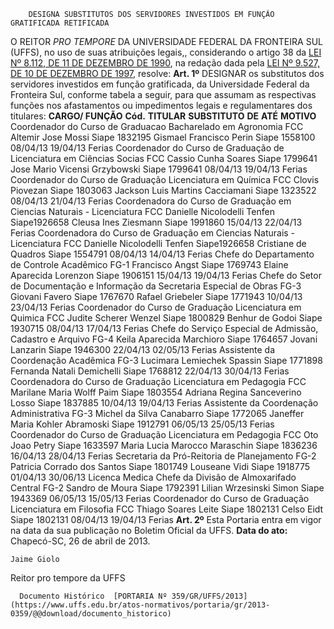         DESIGNA SUBSTITUTOS DOS SERVIDORES INVESTIDOS EM FUNÇÃO GRATIFICADA RETIFICADA  

 O REITOR *PRO TEMPORE*  DA UNIVERSIDADE FEDERAL DA FRONTEIRA SUL (UFFS), no uso de suas atribuições legais,, considerando o artigo 38 da [LEI Nº 8.112, DE 11 DE DEZEMBRO DE 1990](http://www.planalto.gov.br/ccivil_03/LEIS/L8112cons.htm), na redação dada pela [LEI Nº 9.527, DE 10 DE DEZEMBRO DE 1997](http://www.planalto.gov.br/ccivil_03/LEIS/L9527.htm), resolve:   **Art. 1º**  DESIGNAR os substitutos dos servidores investidos em função gratificada, da Universidade Federal da Fronteira Sul, conforme tabela a seguir, para que assumam as respectivas funções nos afastamentos ou impedimentos legais e regulamentares dos titulares:     **CARGO/ FUNÇÃO**   **Cód.**   **TITULAR**   **SUBSTITUTO**   **DE**   **ATÉ**   **MOTIVO**     Coordenador do Curso de Graduacao Bacharelado em Agronomia   FCC   Altemir Jose Mossi Siape 1832195   Gismael Francisco Perin Siape 1558100   08/04/13   19/04/13   Ferias     Coordenador do Curso de Graduação de Licenciatura em Ciências Socias   FCC   Cassio Cunha Soares Siape 1799641   Jose Mario Vicensi Grzybowski Siape 1799641   08/04/13   19/04/13   Ferias     Coordenador do Curso de Graduação Licenciatura em Química   FCC   Clovis Piovezan Siape 1803063   Jackson Luis Martins Cacciamani Siape 1323522   08/04/13   21/04/13   Ferias     Coordenadora do Curso de Graduação em Ciencias Naturais - Licenciatura   FCC   Danielle Nicolodelli Tenfen Siape1926658   Cleusa Ines Ziesmann Siape 1991860   15/04/13   22/04/13   Ferias     Coordenadora do Curso de Graduação em Ciencias Naturais - Licenciatura   FCC   Danielle Nicolodelli Tenfen Siape1926658   Cristiane de Quadros Siape 1554791   08/04/13   14/04/13   Ferias     Chefe do Departamento de Controle Acadêmico   FG-1   Francisco Angst Siape 1769743   Elaine Aparecida Lorenzon Siape 1906151   15/04/13   19/04/13   Ferias     Chefe do Setor de Documentação e Informação da Secretaria Especial de Obras   FG-3   Giovani Favero Siape 1767670   Rafael Griebeler Siape 1771943   10/04/13   23/04/13   Ferias     Coordenador do Curso de Graduação Licenciatura em Quimica   FCC   Judite Scherer Wenzel Siape 1800829   Benhur de Godoi Siape 1930715   08/04/13   17/04/13   Ferias     Chefe do Serviço Especial de Admissão, Cadastro e Arquivo   FG-4   Keila Aparecida Marchioro Siape 1764657   Jovani Lanzarin Siape 1946300   22/04/13   02/05/13   Ferias     Assistente da Coordenação Acadêmica   FG-3   Lucimara Lemiechek Spassin Siape 1771898   Fernanda Natali Demichelli Siape 1768812   22/04/13   30/04/13   Ferias     Coordenadora do Curso de Graduação Licenciatura em Pedagogia   FCC   Marilane Maria Wolff Paim Siape 1803554   Adriana Regina Sanceverino Losso Siape 1837885   10/04/13   19/04/13   Ferias     Assistente da Coordenação Administrativa   FG-3   Michel da Silva Canabarro Siape 1772065   Janeffer Maria Kohler Abramoski Siape 1912791   06/05/13   25/05/13   Ferias     Coordenador do Curso de Graduação Licenciatura em Pedagogia   FCC   Oto Joao Petry Siape 1633597   Maria Lucia Marocco Maraschin Siape 1836236   16/04/13   28/04/13   Ferias     Secretaria da Pró-Reitoria de Planejamento   FG-2   Patricia Corrado dos Santos Siape 1801749   Louseane Vidi Siape 1918775   01/04/13   30/06/13   Licenca Medica     Chefe da Divisão de Almoxarifado Central   FG-2   Sandro de Moura Siape 1792391   Lilian Wrzesinski Simon Siape 1943369   06/05/13   15/05/13   Ferias     Coordenador do Curso de Graduação Licenciatura em Filosofia   FCC   Thiago Soares Leite Siape 1802131   Celso Eidt Siape 1802131   08/04/13   19/04/13   Ferias       **Art. 2º**  Esta Portaria entra em vigor na data da sua publicação no Boletim Oficial da UFFS.        **Data do ato:** Chapecó-SC, 26 de abril de 2013.   
 

    Jaime Giolo   
 Reitor pro tempore da UFFS 

      Documento Histórico  [PORTARIA Nº 359/GR/UFFS/2013](https://www.uffs.edu.br/atos-normativos/portaria/gr/2013-0359/@@download/documento_historico)     
      